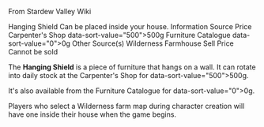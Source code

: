 From Stardew Valley Wiki

Hanging Shield Can be placed inside your house. Information Source Price Carpenter's Shop data-sort-value="500"&gt;500g Furniture Catalogue data-sort-value="0"&gt;0g Other Source(s) Wilderness Farmhouse Sell Price Cannot be sold

The **Hanging Shield** is a piece of furniture that hangs on a wall. It can rotate into daily stock at the Carpenter's Shop for data-sort-value="500"&gt;500g.

It's also available from the Furniture Catalogue for data-sort-value="0"&gt;0g.

Players who select a Wilderness farm map during character creation will have one inside their house when the game begins.